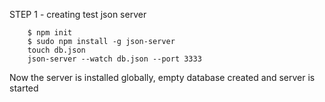 STEP 1 - creating test json server

        $ npm init
        $ sudo npm install -g json-server
        touch db.json
        json-server --watch db.json --port 3333

Now the server is installed globally, empty database created and server is started